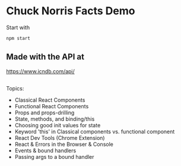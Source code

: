 #  Chuck Norris Facts Demo

Start with
```bash
npm start
```

## Made with the API at
https://www.icndb.com/api/

## 
Topics:
* Classical React Components
* Functional React Components
* Props and props-drilling
* State, methods, and binding/this
* Choosing good init values for state
* Keyword 'this' in Classical components vs. functional component
* React Dev Tools (Chrome Extension)
* React & Errors in the Browser & Console
* Events & bound handlers
* Passing args to a bound handler